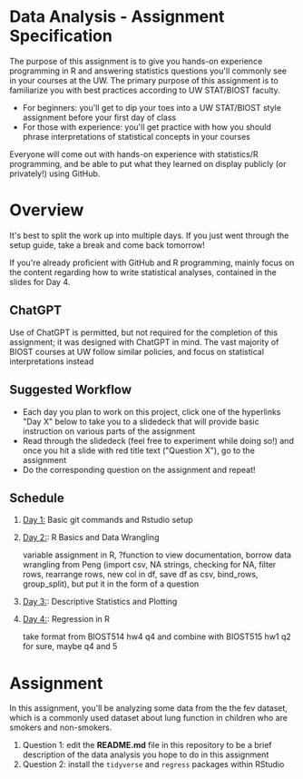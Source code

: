 # Data Analysis - Assignment Specification

The purpose of this assignment is to give you hands-on experience programming in R and answering statistics questions you'll commonly see in your courses at the UW. The primary purpose of this assignment is to familiarize you with best practices according to UW STAT/BIOST faculty.

- For beginners: you'll get to dip your toes into a UW STAT/BIOST style assignment before your first day of class
- For those with experience: you'll get practice with how you should phrase interpretations of statistical concepts in your courses

Everyone will come out with hands-on experience with statistics/R programming, and be able to put what they learned on display publicly (or privately!) using GitHub.

# Overview

It's best to split the work up into multiple days. If you just went through the setup guide, take a break and come back tomorrow!

If you're already proficient with GitHub and R programming, mainly focus on the content regarding how to write statistical analyses, contained in the slides for Day 4.

## ChatGPT

Use of ChatGPT is permitted, but not required for the completion of this assignment; it was designed with ChatGPT in mind. The vast majority of BIOST courses at UW follow similar policies, and focus on statistical interpretations instead


## Suggested Workflow

- Each day you plan to work on this project, click one of the hyperlinks "Day X" below to take you to a slidedeck that will provide basic instruction on various parts of the assignment
- Read through the slidedeck (feel free to experiment while doing so!) and once you hit a slide with red title text ("Question X"), go to the assignment
- Do the corresponding question on the assignment and repeat!

## Schedule

<!-- lets try to stay away from base r commands for now, mention ChatGPT is ok for code, but not for analysis -->

1. [Day 1:](https://docs.google.com/presentation/d/1ZbkhEe2oIbKtkKZFMg64hnVnUX3RPu_eSJ1dRR2xslY/edit?usp=sharing) Basic git commands and Rstudio setup
1. [Day 2:](https://docs.google.com/presentation/d/1z-T-SRFQyL5lYsLgSDSbgguDmFFsyfDfnjsd_r4dUQY/edit?usp=sharing): R Basics and Data Wrangling

    variable assignment in R, ?function to view documentation, borrow data wrangling from Peng (import csv, NA strings, checking for NA, filter rows, rearrange rows, new col in df, save df as csv, bind_rows, group_split), but put it in the form of a question
1. [Day 3:](https://docs.google.com/presentation/d/1CbUCN9RhhKkkofRPcjBPxe6D2AnutVX9RoX4jvBKadU/edit?usp=sharing): Descriptive Statistics and Plotting
1. [Day 4:](https://docs.google.com/presentation/d/1ymt9pRfz-BL_83jhW0XJGVtkFKZB_TK1yr8xqxwRUXY/edit?usp=sharing): Regression in R

    take format from BIOST514 hw4 q4 and combine with BIOST515 hw1 q2 for sure, maybe q4 and 5

# Assignment

In this assignment, you'll be analyzing some data from the the fev dataset, which is a commonly used dataset about lung function in children who are smokers and non-smokers.

1. Question 1: edit the **README.md** file in this repository to be a brief description of the data analysis you hope to do in this assignment
1. Question 2: install the `tidyverse` and `regress` packages within RStudio